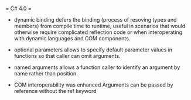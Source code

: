 = C# 4.0 =

* dynamic binding
defers the binding (process of resoving types and members) from compile time to runtime, useful in scenarios that would otherwise require complicated reflection code or when interoperating with dynamic languages and COM components.

* optional parameters
allows to specify default parameter values in functions so that caller can omit arguments.

* named arguments
allows a function caller to identify an argument by name rather than position.

* COM interoperability was enhanced
Arguments can be passed by reference without the ref keyword

